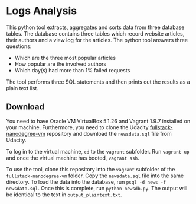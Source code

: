 # Logs Analysis
This python tool extracts, aggregates and sorts data from three database tables. The database contains three tables which record website articles, their authors and a view log for the articles. The python tool answers three questions:
* Which are the three most popular articles
* How popular are the involved authors
* Which day(s) had more than 1% failed requests

The tool performs three SQL statements and then prints out the results as a plain text list.

## Download
You need to have Oracle VM VirtualBox 5.1.26 and Vagrant 1.9.7 installed on your machine. Furthermore, you need to clone the Udacity [ fullstack-nanodegree-vm](https://github.com/udacity/fullstack-nanodegree-vm) repository and download the `newsdata.sql` file from Udacity.

To log in to the virtual machine, `cd` to the `vagrant` subfolder. Run `vagrant up` and once the virtual machine has booted, `vagrant ssh`.

To use the tool, clone this repository into the `vagrant` subfolder of the `fullstack-nanodegree-vm` folder. Copy the `newsdata.sql` file into the same directory. To load the data into the database, run `psql -d news -f newsdata.sql`. Once this is complete, run `python newsdb.py`. The output will be identical to the text in `output_plaintext.txt`.
